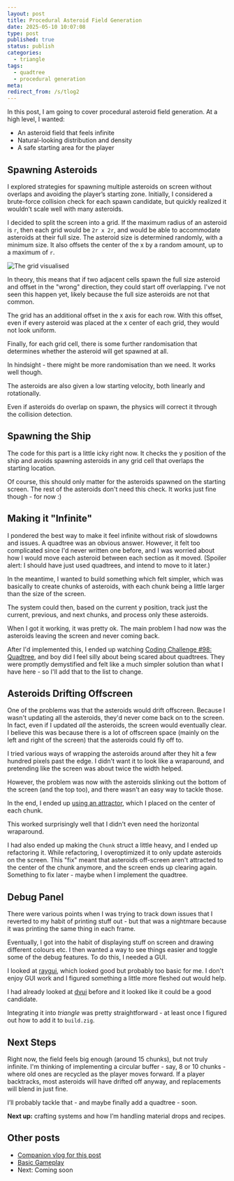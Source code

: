 ```yaml
---
layout: post
title: Procedural Asteroid Field Generation
date: 2025-05-10 10:07:08
type: post
published: true
status: publish
categories:
  - triangle
tags:
  - quadtree
  - procedural generation
meta:
redirect_from: /s/tlog2
---
```


In this post, I am going to cover procedural asteroid field generation. At a
high level, I wanted:

- An asteroid field that feels infinite
- Natural-looking distribution and density
- A safe starting area for the player

## Spawning Asteroids

I explored strategies for spawning multiple asteroids on screen without overlaps
and avoiding the player’s starting zone. Initially, I considered a brute-force
collision check for each spawn candidate, but quickly realized it wouldn’t scale
well with many asteroids.

I decided to split the screen into a grid. If the maximum radius of an asteroid
is `r`, then each grid would be `2r x 2r`, and would be able to accommodate
asteroids at their full size. The asteroid size is determined randomly, with a
minimum size. It also offsets the center of the x by a random amount, up to a
maximum of `r`.

<!-- more -->

![The grid visualised](/assets/2025/05/asteroid-map.png "The asteroid grid")

In theory, this means that if two adjacent cells spawn the full size asteroid
and offset in the "wrong" direction, they could start off overlapping. I've not
seen this happen yet, likely because the full size asteroids are not that
common.

The grid has an additional offset in the x axis for each row. With this offset,
even if every asteroid was placed at the x center of each grid, they would not
look uniform.

Finally, for each grid cell, there is some further randomisation that determines
whether the asteroid will get spawned at all.

In hindsight - there might be more randomisation than we need. It works well
though.

The asteroids are also given a low starting velocity, both linearly and
rotationally.

Even if asteroids do overlap on spawn, the physics will correct it through the
collision detection.

## Spawning the Ship

The code for this part is a little icky right now. It checks the y position of
the ship and avoids spawning asteroids in any grid cell that overlaps the
starting location.

Of course, this should only matter for the asteroids spawned on the starting
screen. The rest of the asteroids don't need this check. It works just fine
though - for now :)

## Making it "Infinite"

I pondered the best way to make it feel infinite without risk of slowdowns and
issues. A quadtree was an obvious answer. However, it felt too complicated since
I'd never written one before, and I was worried about how I would move each
asteroid between each section as it moved. (Spoiler alert: I should have just
used quadtrees, and intend to move to it later.)

In the meantime, I wanted to build something which felt simpler, which was
basically to create chunks of asteroids, with each chunk being a little larger
than the size of the screen.

The system could then, based on the current y position, track just the current,
previous, and next chunks, and process only these asteroids.

When I got it working, it was pretty ok. The main problem I had now was the
asteroids leaving the screen and never coming back.

After I'd implemented this, I ended up watching
[Coding Challenge #98: Quadtree](https://www.youtube.com/watch?v=OJxEcs0w_kE),
and boy did I feel silly about being scared about quadtrees. They were promptly
demystified and felt like a much simpler solution than what I have here - so
I'll add that to the list to change.

## Asteroids Drifting Offscreen

One of the problems was that the asteroids would drift offscreen. Because I
wasn't updating all the asteroids, they'd never come back on to the screen. In
fact, even if I updated _all_ the asteroids, the screen would eventually clear.
I believe this was because there is a lot of offscreen space (mainly on the left
and right of the screen) that the asteroids could fly off to.

I tried various ways of wrapping the asteroids around after they hit a few
hundred pixels past the edge. I didn't want it to look like a wraparound, and
pretending like the screen was about twice the width helped.

However, the problem was now with the asteroids slinking out the bottom of the
screen (and the top too), and there wasn't an easy way to tackle those.

In the end, I ended up
[using an attractor](https://www.youtube.com/watch?v=OAcXnzRNiCY), which I
placed on the center of each chunk.

This worked surprisingly well that I didn't even need the horizontal wraparound.

I had also ended up making the `Chunk` struct a little heavy, and I ended up
refactoring it. While refactoring, I overoptimized it to only update asteroids
on the screen. This "fix" meant that asteroids off-screen aren't attracted to
the center of the chunk anymore, and the screen ends up clearing again.
Something to fix later - maybe when I implement the quadtree.

## Debug Panel

There were various points when I was trying to track down issues that I reverted
to my habit of printing stuff out - but that was a nightmare because it was
printing the same thing in each frame.

Eventually, I got into the habit of displaying stuff on screen and drawing
different colours etc. I then wanted a way to see things easier and toggle some
of the debug features. To do this, I needed a GUI.

I looked at [raygui](https://github.com/raysan5/raygui), which looked good but
probably too basic for me. I don't enjoy GUI work and I figured something a
little more fleshed out would help.

I had already looked at [dvui](https://github.com/david-vanderson/dvui) before
and it looked like it could be a good candidate.

Integrating it into _triangle_ was pretty straightforward - at least once I
figured out how to add it to `build.zig`.

## Next Steps

Right now, the field feels big enough (around 15 chunks), but not truly
infinite. I'm thinking of implementing a circular buffer - say, 8 or 10 chunks -
where old ones are recycled as the player moves forward. If a player backtracks,
most asteroids will have drifted off anyway, and replacements will blend in just
fine.

I’ll probably tackle that - and maybe finally add a quadtree - soon.

**Next up:** crafting systems and how I’m handling material drops and recipes.

## Other posts

- [Companion vlog for this post](https://youtu.be/RXcBDC8Ki1w)
- [Basic Gameplay](/2025/05/08/basic-gameplay/)
- Next: Coming soon
